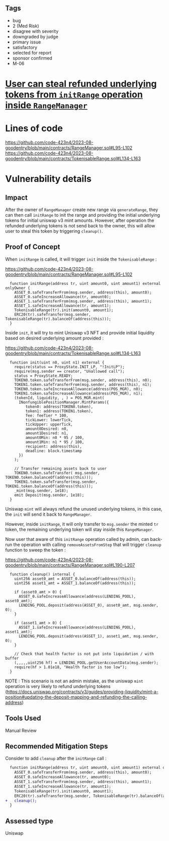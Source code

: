 ## Tags

- bug
- 2 (Med Risk)
- disagree with severity
- downgraded by judge
- primary issue
- satisfactory
- selected for report
- sponsor confirmed
- M-06

# [User can steal refunded underlying tokens from `initRange` operation inside `RangeManager`](https://github.com/code-423n4/2023-08-goodentry-findings/issues/254) 

# Lines of code

https://github.com/code-423n4/2023-08-goodentry/blob/main/contracts/RangeManager.sol#L95-L102
https://github.com/code-423n4/2023-08-goodentry/blob/main/contracts/TokenisableRange.sol#L134-L163


# Vulnerability details

## Impact
After the owner of `RangeManager` create new range via `generateRange`, they can then call `initRange` to init the range and providing the initial underlying tokens for initial uniswap v3 mint amounts. However, after operation the refunded underlying tokens is not send back to the owner, this will allow user to steal this token by triggering `cleanup()`.

## Proof of Concept

When `initRange` is called, it will trigger `init` inside the `TokenisableRange` :

https://github.com/code-423n4/2023-08-goodentry/blob/main/contracts/RangeManager.sol#L95-L102

```solidity
  function initRange(address tr, uint amount0, uint amount1) external onlyOwner {
    ASSET_0.safeTransferFrom(msg.sender, address(this), amount0);
    ASSET_0.safeIncreaseAllowance(tr, amount0);
    ASSET_1.safeTransferFrom(msg.sender, address(this), amount1);
    ASSET_1.safeIncreaseAllowance(tr, amount1);
    TokenisableRange(tr).init(amount0, amount1);
    ERC20(tr).safeTransfer(msg.sender, TokenisableRange(tr).balanceOf(address(this)));
  }
```

Inside `init`, it will try to mint Uniswap v3 NFT and provide initial liquidity based on desired underlying amount provided :

https://github.com/code-423n4/2023-08-goodentry/blob/main/contracts/TokenisableRange.sol#L134-L163

```solidity
  function init(uint n0, uint n1) external {
    require(status == ProxyState.INIT_LP, "!InitLP");
    require(msg.sender == creator, "Unallowed call");
    status = ProxyState.READY;
    TOKEN0.token.safeTransferFrom(msg.sender, address(this), n0);
    TOKEN1.token.safeTransferFrom(msg.sender, address(this), n1);
    TOKEN0.token.safeIncreaseAllowance(address(POS_MGR), n0);
    TOKEN1.token.safeIncreaseAllowance(address(POS_MGR), n1);
    (tokenId, liquidity, , ) = POS_MGR.mint( 
      INonfungiblePositionManager.MintParams({
         token0: address(TOKEN0.token),
         token1: address(TOKEN1.token),
         fee: feeTier * 100,
         tickLower: lowerTick,
         tickUpper: upperTick,
         amount0Desired: n0,
         amount1Desired: n1,
         amount0Min: n0 * 95 / 100,
         amount1Min: n1 * 95 / 100,
         recipient: address(this),
         deadline: block.timestamp
      })
    );
    
    // Transfer remaining assets back to user
    TOKEN0.token.safeTransfer( msg.sender,  TOKEN0.token.balanceOf(address(this)));
    TOKEN1.token.safeTransfer(msg.sender, TOKEN1.token.balanceOf(address(this)));
    _mint(msg.sender, 1e18);
    emit Deposit(msg.sender, 1e18);
  }
```

Uniswap `mint` will always refund the unused underlying tokens, in this case, the `init` will send it back to `RangeManager`.

However, inside `initRange`, it will only transfer to `msg.sender` the minted `tr` token, the remaining underlying token will stay inside this `RangeManager`.

Now user that aware of this `initRange` operation called by admin, can back-run the operation with calling `removeAssetsFromStep` that will trigger `cleanup` function to sweep the token :

https://github.com/code-423n4/2023-08-goodentry/blob/main/contracts/RangeManager.sol#L190-L207

```solidity
  function cleanup() internal {
    uint256 asset0_amt = ASSET_0.balanceOf(address(this));
    uint256 asset1_amt = ASSET_1.balanceOf(address(this));
    
    if (asset0_amt > 0) {
      ASSET_0.safeIncreaseAllowance(address(LENDING_POOL), asset0_amt);
      LENDING_POOL.deposit(address(ASSET_0), asset0_amt, msg.sender, 0);
    }
    
    if (asset1_amt > 0) {
      ASSET_1.safeIncreaseAllowance(address(LENDING_POOL), asset1_amt);
      LENDING_POOL.deposit(address(ASSET_1), asset1_amt, msg.sender, 0);
    }
    
    // Check that health factor is not put into liquidation / with buffer
    (,,,,,uint256 hf) = LENDING_POOL.getUserAccountData(msg.sender);
    require(hf > 1.01e18, "Health factor is too low");
  }
```
NOTE : This scenario is not an admin mistake, as the uniswap `mint` operation is very likely to refund underlying tokens (https://docs.uniswap.org/contracts/v3/guides/providing-liquidity/mint-a-position#updating-the-deposit-mapping-and-refunding-the-calling-address)
 
## Tools Used

Manual Review

## Recommended Mitigation Steps

Consider to add `cleanup` after the `initRange` call :

```diff
  function initRange(address tr, uint amount0, uint amount1) external onlyOwner {
    ASSET_0.safeTransferFrom(msg.sender, address(this), amount0);
    ASSET_0.safeIncreaseAllowance(tr, amount0);
    ASSET_1.safeTransferFrom(msg.sender, address(this), amount1);
    ASSET_1.safeIncreaseAllowance(tr, amount1);
    TokenisableRange(tr).init(amount0, amount1);
    ERC20(tr).safeTransfer(msg.sender, TokenisableRange(tr).balanceOf(address(this)));
+   cleanup();
  }
```


## Assessed type

Uniswap